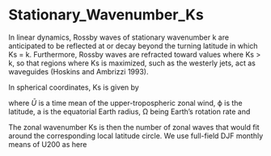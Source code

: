 # Stationary_Wavenumber_Ks

In linear dynamics, Rossby waves of stationary wavenumber k are anticipated to be reflected at or decay beyond the turning latitude in which Ks = k. 
Furthermore, Rossby waves are refracted toward values where Ks > k, 
so that regions where Ks is maximized, such as the westerly jets, act as waveguides (Hoskins and Ambrizzi 1993). 

In spherical coordinates, Ks is given by

where $\bar{U}$ is a time mean of the upper-tropospheric zonal wind, ϕ is the latitude, a is the equatorial Earth radius, Ω being Earth’s rotation rate and

The zonal wavenumber Ks is then the number of zonal waves that would fit around the corresponding local latitude circle. We use full-field DJF monthly means of U200 as  here
